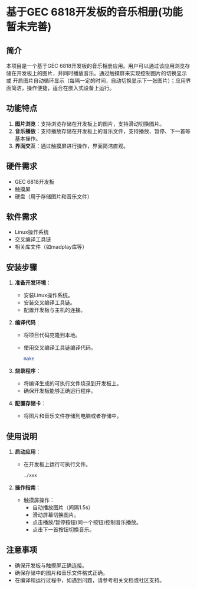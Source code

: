 # 基于GEC 6818开发板的音乐相册(功能暂未完善)

## 简介

本项目是一个基于GEC 6818开发板的音乐相册应用。用户可以通过该应用浏览存储在开发板上的图片，并同时播放音乐。通过触摸屏来实现控制图片的切换显示 或 开启图片自动循环显示（每隔一定的时间，自动切换显示下一张图片）；应用界面简洁，操作便捷，适合在嵌入式设备上运行。

## 功能特点

1. **图片浏览**：支持浏览存储在开发板上的图片，支持滑动切换图片。
2. **音乐播放**：支持播放存储在开发板上的音乐文件，支持播放、暂停、下一首等基本操作。
3. **界面交互**：通过触摸屏进行操作，界面简洁直观。

## 硬件需求

- GEC 6818开发板
- 触摸屏
- 硬盘（用于存储图片和音乐文件）

## 软件需求

- Linux操作系统
- 交叉编译工具链
- 相关库文件（如madplay库等）

## 安装步骤

1. **准备开发环境**：

   - 安装Linux操作系统。
   - 安装交叉编译工具链。
   - 配置开发板与主机的连接。

2. **编译代码**：

   - 将项目代码克隆到本地。

   - 使用交叉编译工具链编译代码。

     ```bash
     make
     ```

3. **烧录程序**：

   - 将编译生成的可执行文件烧录到开发板上。
   - 确保开发板能够正确运行程序。

4. **配置存储卡**：

   - 将图片和音乐文件存储到电脑或者存储中。

## 使用说明

1. **启动应用**：

   - 在开发板上运行可执行文件。

     ```bash
     ./xxx
     ```

2. **操作指南**：

   - 触摸屏操作：
     - 自动播放图片（间隔1.5s）
     - 滑动屏幕切换图片。
     - 点击播放/暂停按钮(同一个按钮)控制音乐播放。
     - 点击下一首按钮切换音乐。

## 注意事项

- 确保开发板与触摸屏正确连接。
- 确保存储中的图片和音乐文件格式正确。
- 在编译和运行过程中，如遇到问题，请参考相关文档或社区支持。

